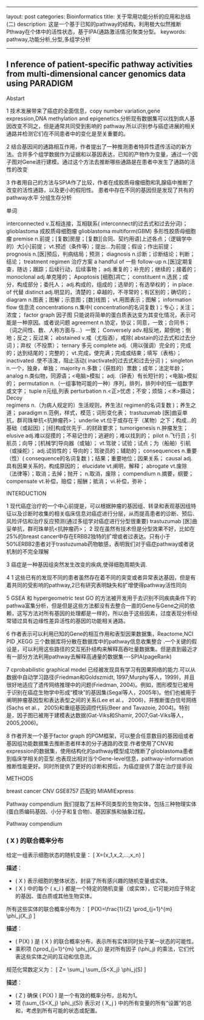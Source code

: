 


---
layout: post
categories: Bioinformatics
title: 关于常用功能分析的应用和总结(二)
description: 这是一个基于已知的pathway的结构，利用极大似然推断Pthway在个体中的活性状态，基于IPA(通路激活情况)聚类分型。
keywords: pathway,功能分析,分型,多组学分析

---





## I nference of patient-specific pathway activities from multi-dimensional cancer genomics data using PARADIGM


Abstart

1 技术发展带来了癌症的全面信息，copy number variation,gene expression,DNA methylation and epigenetics.分析现有数据集可以找到病人基因改变不同之，但是通常共同受到影响的 pathway.所以识别参与癌症进展的相关通路并检测它们在不同患者中的变化是至关重要的。

2 结合基因间的通路相互作用，作者提出了一种推测患者特异性遗传活动的新方法。合并多个组学数据作为证据和以基因表达，已知的产物作为变量，通过一个因子图对Gene进行建模。通过这个方法去推断哪些通路是在患者中发生了通路的活性的改变

3 作者用自己的方法与SPIA作了比较，作者在成胶质母瘤细胞和乳腺癌中推断了改变的活性通路，以及更小的假阳性。
    患者中存在不同的基因但是发现了共有的pathway水平
    分组生存分析






单词

interconnected  v.互相连接，互相联系( interconnect的过去式和过去分词)；
glioblastoma    成胶质母细胞瘤
glioblastoma multiform(GBM) 多形性胶质母细胞瘤
premise n.前提；[复数]房屋；[复数][合同、契约用语]上述各点；（逻辑学中的）大[小]前提； vt.预述（条件等）；提出…为前提；假设；作出前提；
prognosis   n.[医]预后，判病结局；预测；
diagnosis   n.诊断；诊断结论；判断；结论；
treatment regimen   治疗方案
a handful of    一些
follow-up   n.[医]定期复查，随访；跟踪；后续行动，后续事物； adj.重复的；补充的；继续的；接着的；
monoclonal  adj.单克隆的；
Apoptosis   [细胞]凋亡；
constituent n.选民；成分，构成部分；委托人； adj.构成的，组成的；选举的；有选举权的；
in place of 代替
distinct    adj.明显的，清楚的；卓越的，不寻常的；有区别的；确切的；
diagram n.图表；图解；示意图；[数]线图； vt.用图表示；图解；
information flow    信息流
concentrations  n.集中( concentration的名词复数 )；专心；关注；浓度；
factor graph    因子图  只能说将简单的蛋白质表达变为其变化情况，表示可能是一种原因。或者说问题
agreement   n.协定，协议；同意，一致；合同书；（词之间性、数、人称方面与…）一致；
Conversely  adv.相反地，颠倒地；倒地；反之；反过来；
abstained   v.戒（尤指酒），戒除( abstain的过去式和过去分词 )；弃权（不投票）；
ternary 多元
complete    adj.（用以强调）完全的；完成的；达到结尾的；完整的； vt.完成，使完满；完成或结束；填写（表格）；
inactivated .使不活泼，阻止活动( inactivate的过去式和过去分词 )；
singleton   n.一个，独身，单独；
majority    n.多数；（获胜的）票数；成年；法定年龄；
analog  n.类似物，同源语；<电脑>模拟； adj.（钟表）有长短针的；<电脑>模拟的；
permutation n.（一组事物可能的一种）序列，排列，排列中的任一组数字或文字；
tuple   n元组,列表
perturbation    n.<正>忧虑；不安；烦恼；<术>摄动；
Decoy   
regimens    n.（为病人规定的）生活规则，养生法( regimen的名词复数 )；养生之道；
paradigm    n.范例，样式，模范；词形变化表；
trastuzumab [医]曲妥单抗，群司珠单抗<抗肿瘤药>；
underlie    vt.位于或存在于（某物）之下；构成…的基础（或起因）；[经]构成优先于…的财政要求；
tumorigenesis   n.肿瘤发生；
elusive adj.难以捉摸的；不易记住的；逃避的；难以找到的；
pilot   n.飞行员；引航员；向导；[机械学]导向器（或轴）； vt.驾驶；试验；试点；为（船舶）引航（或操舵）； adj.试验性的；导向的；驾驶员的；辅助的；
consequences    n.重要（性）( consequence的名词复数 )；结果；重要地位；因果关系；
causal  adj.具有因果关系的，构成原因的；
elucidate   vt.阐明，解释；
abrogate    vt.废除（法律等）；取消；去掉；抛开； n.取消，废除；
compendium  n.摘要，纲要；
compensate  vt.补偿，赔偿；报酬；抵消； vi.补偿，弥补；



INTERDUCTION

1 现代癌症治疗的一个中心前提是，可以根据肿瘤的基因组、转录和表观基因组特征以及诊断时收集的相关临床信息对癌症进行分层，从而提高患者的诊断、预后、风险评估和治疗反应预测(通过多组学对癌症进行分型很重要)
trastuzumab [医]曲妥单抗，群司珠单抗<抗肿瘤药>；
2 现在虽然有技术但是分型效果不好，比如在25%的breast cancer中存在ERBB2独特的扩增或者过表达。只有小于50%ERBB2患者对于trastuzumab药物敏感，表明我们对于癌症pathway或者说机制的不完全理解

3 癌症是一种基因组突然发生改变的疾病,使得细胞周期失调.

4 1 这些已有的发现不同的患者虽然存在着不同的突变或者异常表达基因，但是有着共同的受影响的pathway,2已有研究表明缺失和扩增使得pathway活性同向


5 GSEA 和 hypergeometric test GO 的方法被开发用于去识别不同疾病条件下的pathwa富集分析，但是但是这些方法都没有去整合一直的Gene与Gene之间的依赖，这写方法对所有基因的处理都是一样的，所以由于这些因素，过度表现分析经常错过具有边缘性差异活性的基因的功能相关通路。

6 作者表示可以利用已知的Gene的相互作用和表型因果数据集，Reactome,NCI PID ,KEGG 三个数据库将分散在数据库中的pathway信息收集整合 .一个关键的假设是，可以利用这些路径的交互拓扑结构来解释高吞吐量数据集。但是直到最近才有一部分方法利用pathway去解释高通量的数据集---SPIA(pageRank)

7 cprobabilistic graphical model 已经被发现具有学习有因果网络的能力.可以从数据中自动学习路径(Friedman和Goldszmidt, 1997;Murphy等人，1999)，并且很好地适应了遗传网络推理中的问题(Friedman, 2004)。例如，图形模型已被用于识别在癌症生物学中形成“模块”的基因集(Segal等人，2005年)。他们也被用于阐明肿瘤基因型和表达表型之间的关系(Lee et al.， 2006)，并推断蛋白信号网络(Sachs et al.， 2005)和重组基因调控代码(Beer and Tavazoie, 2004)。特别是，因子图已被用于建模表达数据(Gat-Viks和Shamir, 2007;Gat-Viks等人，2005,2006)。

8 作者开发一个基于factor graph 的PGM框架，可以整合任意数目的基因组或者基因组功能数据集去推断患者样本的分子通路的改变.作者使用了CNV和expression的数据集，使用结构化的pathway模型成功推断了glioblastoma患者到临床学相关的亚型.也表现出相对当个Gene-level信息，pathway-information推断性能更好。同时所提供了更好的诊断和预后，为癌症提供了潜在治疗提手段


METHODS

breast cancer CNV GSE8757 匹配的 MIAMIExpress


Pathway compendium
我们提取了五种不同类型的生物实体，包括三种物理实体(蛋白质编码基因、小分子和复合物)、基因家族和抽象过程。



Pathway compendium
### \( X \) 的联合概率分布

给定一组表示细胞状态的随机变量：
\[ X=\{x_1,x_2,...,x_n\} \]

**描述**：
- \( X \) 表示细胞的整体状态，封装了所有感兴趣的随机变量或实体。
- \( X \) 中的每个 \( x_i \) 都是一个特定的随机变量（或实体），它可能对应于特定的基因、蛋白质或其他生物实体。

所有这些实体的联合概率分布为：
\[ P(X)=\frac{1}{Z} \prod_{j=1}^{m} \phi_j(X_j) \]

**描述**：

- \( P(X) \) 是 \( X \) 的联合概率分布，表示所有实体同时处于某一状态的可能性。
- 乘积项 \(\prod_{j=1}^{m} \phi_j(X_j)\) 是对所有因子 \(\phi_j\) 的乘法，它们代表这些实体之间的互动和信息流。

规范化常数定义为：
\[ Z= \sum_j \sum_{S<X_j} \phi_j(S) \]

**描述**：
- \( Z \) 确保 \( P(X) \) 是一个有效的概率分布，总和为1。
- 项 \(\sum_{S<X_j} \phi_j(S)\) 表示对 \( X_j \) 中的所有变量的所有“设置”的总和，考虑到所有可能的状态或配置。



